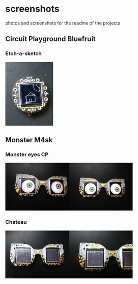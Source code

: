 # screenshots
photos and screenshots for the readme of the projects

## Circuit Playground Bluefruit

### Etch-a-sketch

<img src="/Etch-a-sketch1.jpg" height="200">

## Monster M4sk

### Monster eyes CP

<img src="/Monster_eyes1.jpg" width="200"><img src="/Monster_eyes2.jpg" width="200">

### Chateau

<img src="/Chateau2.jpg" width="200"><img src="/Chateau1.jpg" width="200">

